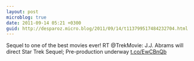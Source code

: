 ```yaml
---
layout: post
microblog: true
date: 2011-09-14 05:21 +0300
guid: http://desparoz.micro.blog/2011/09/14/t113799517484232704.html
---
```

Sequel to one of the best movies ever! RT @TrekMovie: J.J. Abrams will direct Star Trek Sequel; Pre-production underway [t.co/EwCBnQb](http://t.co/EwCBnQb)
